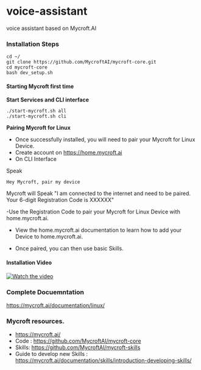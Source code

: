 # voice-assistant
voice assistant based on Mycroft.AI

### Installation Steps

```
cd ~/
git clone https://github.com/MycroftAI/mycroft-core.git
cd mycroft-core
bash dev_setup.sh
```

#### Starting Mycroft first time

__Start Services and CLI interface__

```
./start-mycroft.sh all
./start-mycroft.sh cli
```
__Pairing Mycroft for Linux__

- Once successfully installed, you will need to pair your Mycroft for Linux Device.
- Create account on https://home.mycroft.ai 
- On CLI Interface

Speak

    Hey Mycroft, pair my device

Mycroft will Speak
"I am connected to the internet and need to be paired. Your 6-digit Registration Code is XXXXXX"

-Use the Registration Code to pair your Mycroft for Linux Device with home.mycroft.ai.

- View the home.mycroft.ai documentation to learn how to add your Device to home.mycroft.ai.

- Once paired, you can then use basic Skills.

#### Installation Video

[![Watch the video](https://img.youtube.com/vi/Q964VLJhY4w/maxresdefault.jpg)](https://youtu.be/Q964VLJhY4w)

### Complete Docuemntation
https://mycroft.ai/documentation/linux/

### Mycroft resources.
- https://mycroft.ai/
- Code : https://github.com/MycroftAI/mycroft-core
- Skills: https://github.com/MycroftAI/mycroft-skills
- Guide to develop new Skills : https://mycroft.ai/documentation/skills/introduction-developing-skills/
